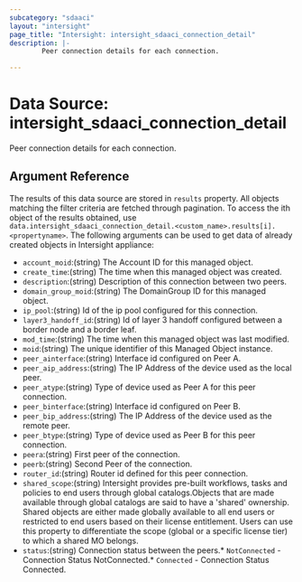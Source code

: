 ```yaml
---
subcategory: "sdaaci"
layout: "intersight"
page_title: "Intersight: intersight_sdaaci_connection_detail"
description: |-
        Peer connection details for each connection.

---
```


# Data Source: intersight_sdaaci_connection_detail
Peer connection details for each connection.
## Argument Reference
The results of this data source are stored in `results` property.
All objects matching the filter criteria are fetched through pagination.
To access the ith object of the results obtained, use `data.intersight_sdaaci_connection_detail.<custom_name>.results[i].<propertyname>`.
The following arguments can be used to get data of already created objects in Intersight appliance:
* `account_moid`:(string) The Account ID for this managed object. 
* `create_time`:(string) The time when this managed object was created. 
* `description`:(string) Description of this connection between two peers. 
* `domain_group_moid`:(string) The DomainGroup ID for this managed object. 
* `ip_pool`:(string) Id of the ip pool configured for this connection. 
* `layer3_handoff_id`:(string) Id of layer 3 handoff configured between a border node and a border leaf. 
* `mod_time`:(string) The time when this managed object was last modified. 
* `moid`:(string) The unique identifier of this Managed Object instance. 
* `peer_ainterface`:(string) Interface id configured on Peer A. 
* `peer_aip_address`:(string) The IP Address of the device used as the local peer. 
* `peer_atype`:(string) Type of device used as Peer A for this peer connection. 
* `peer_binterface`:(string) Interface id configured on Peer B. 
* `peer_bip_address`:(string) The IP Address of the device used as the remote peer. 
* `peer_btype`:(string) Type of device used as Peer B for this peer connection. 
* `peera`:(string) First peer of the connection. 
* `peerb`:(string) Second Peer of the connection. 
* `router_id`:(string) Router id defined for this peer connection. 
* `shared_scope`:(string) Intersight provides pre-built workflows, tasks and policies to end users through global catalogs.Objects that are made available through global catalogs are said to have a 'shared' ownership. Shared objects are either made globally available to all end users or restricted to end users based on their license entitlement. Users can use this property to differentiate the scope (global or a specific license tier) to which a shared MO belongs. 
* `status`:(string) Connection status between the peers.* `NotConnected` - Connection Status NotConnected.* `Connected` - Connection Status Connected. 
 
